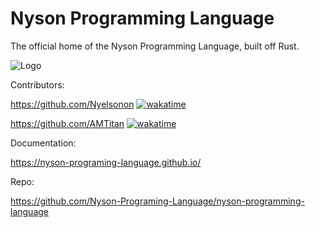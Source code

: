 # Nyson Programming Language
The official home of the Nyson Programming Language, built off Rust.

![Logo](https://raw.githubusercontent.com/Nyson-Programing-Language/nyson-programming-language/main/Logos/LogoNyson.png)


Contributors:

https://github.com/Nyelsonon [![wakatime](https://wakatime.com/badge/github/Nyelsonon/nyson-programming-language.svg)](https://wakatime.com/badge/github/Nyelsonon/nyson-programming-language)

https://github.com/AMTitan [![wakatime](https://wakatime.com/badge/github/AMTitan/nyson-programming-language.svg)](https://wakatime.com/badge/github/AMTitan/nyson-programming-language)

Documentation:

https://nyson-programing-language.github.io/

Repo: 

https://github.com/Nyson-Programing-Language/nyson-programming-language
